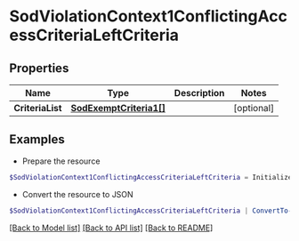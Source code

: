 # SodViolationContext1ConflictingAccessCriteriaLeftCriteria
## Properties

Name | Type | Description | Notes
------------ | ------------- | ------------- | -------------
**CriteriaList** | [**SodExemptCriteria1[]**](SodExemptCriteria1.md) |  | [optional] 

## Examples

- Prepare the resource
```powershell
$SodViolationContext1ConflictingAccessCriteriaLeftCriteria = Initialize-PSSailpointBetaSodViolationContext1ConflictingAccessCriteriaLeftCriteria  -CriteriaList null
```

- Convert the resource to JSON
```powershell
$SodViolationContext1ConflictingAccessCriteriaLeftCriteria | ConvertTo-JSON
```

[[Back to Model list]](../README.md#documentation-for-models) [[Back to API list]](../README.md#documentation-for-api-endpoints) [[Back to README]](../README.md)


